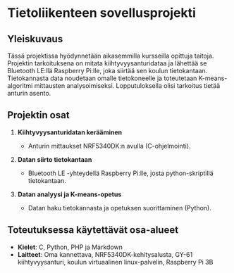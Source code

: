 # Tietoliikenteen sovellusprojekti

## Yleiskuvaus

Tässä projektissa hyödynnetään aikasemmilla kursseilla opittuja taitoja. Projektin tarkoituksena on mitata kiihtyvyysanturidataa ja lähettää se Bluetooth LE:llä Raspberry Pi:lle, joka siirtää sen koulun tietokantaan. Tietokannasta data noudetaan omalle tietokoneelle ja toteutetaan K-means-algoritmi mittausten analysoimiseksi. Lopputuloksella olisi tarkoitus tietää anturin asento.

## Projektin osat

1. **Kiihtyvyysanturidatan kerääminen**  
   - Anturin mittaukset NRF5340DK:n avulla (C-ohjelmointi).

2. **Datan siirto tietokantaan**  
   - Bluetooth LE -yhteydellä Raspberry Pi:lle, josta python-skriptillä tietokantaan.

3. **Datan analyysi ja K-means-opetus**  
   - Datan haku tietokannasta ja opetuksen suorittaminen (Python).

## Toteutuksessa käytettävät osa-alueet

- **Kielet**: C, Python, PHP ja Markdown  
- **Laitteet**: Oma kannettava, NRF5340DK-kehitysalusta, GY-61 kiihtyvyysanturi, koulun virtuaalinen linux-palvelin, Raspberry Pi 3B
